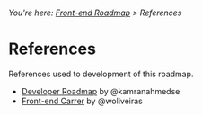 ###### You're here: [Front-end Roadmap](/) > References

# References

References used to development of this roadmap. 

- [Developer Roadmap](https://github.com/kamranahmedse/developer-roadmap) by @kamranahmedse
- [Front-end Carrer](https://github.com/kvnol/front-end-career) by @woliveiras